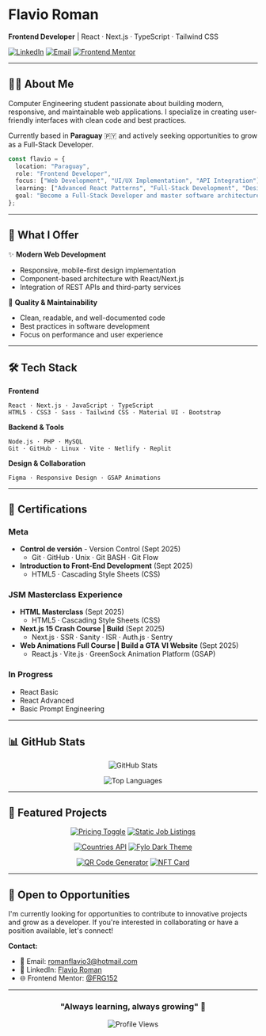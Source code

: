 # Flavio Roman

**Frontend Developer** | React · Next.js · TypeScript · Tailwind CSS

[![LinkedIn](https://img.shields.io/badge/LinkedIn-Connect-0077B5?style=flat&logo=linkedin)](https://www.linkedin.com/in/flavio-roman-1946201b5/)
[![Email](https://img.shields.io/badge/Email-Contact-D14836?style=flat&logo=gmail)](mailto:romanflavio3@hotmail.com)
[![Frontend Mentor](https://img.shields.io/badge/Frontend_Mentor-Profile-5F3DC4?style=flat&logo=frontendmentor)](https://www.frontendmentor.io/profile/FRG152)

---

## 👨‍💻 About Me

Computer Engineering student passionate about building modern, responsive, and maintainable web applications. I specialize in creating user-friendly interfaces with clean code and best practices.

Currently based in **Paraguay** 🇵🇾 and actively seeking opportunities to grow as a Full-Stack Developer.

```typescript
const flavio = {
  location: "Paraguay",
  role: "Frontend Developer",
  focus: ["Web Development", "UI/UX Implementation", "API Integration"],
  learning: ["Advanced React Patterns", "Full-Stack Development", "Design Systems"],
  goal: "Become a Full-Stack Developer and master software architecture"
};
```

---

## 🚀 What I Offer

✨ **Modern Web Development**
- Responsive, mobile-first design implementation
- Component-based architecture with React/Next.js
- Integration of REST APIs and third-party services

🎯 **Quality & Maintainability**
- Clean, readable, and well-documented code
- Best practices in software development
- Focus on performance and user experience

---

## 🛠️ Tech Stack

**Frontend**
```
React · Next.js · JavaScript · TypeScript
HTML5 · CSS3 · Sass · Tailwind CSS · Material UI · Bootstrap
```

**Backend & Tools**
```
Node.js · PHP · MySQL
Git · GitHub · Linux · Vite · Netlify · Replit
```

**Design & Collaboration**
```
Figma · Responsive Design · GSAP Animations
```

---

## 📜 Certifications

### Meta
- **Control de versión** - Version Control (Sept 2025)
  - Git · GitHub · Unix · Git BASH · Git Flow
- **Introduction to Front-End Development** (Sept 2025)
  - HTML5 · Cascading Style Sheets (CSS)

### JSM Masterclass Experience
- **HTML Masterclass** (Sept 2025)
  - HTML5 · Cascading Style Sheets (CSS)
- **Next.js 15 Crash Course | Build** (Sept 2025)
  - Next.js · SSR · Sanity · ISR · Auth.js · Sentry
- **Web Animations Full Course | Build a GTA VI Website** (Sept 2025)
  - React.js · Vite.js · GreenSock Animation Platform (GSAP)

### In Progress
- React Basic
- React Advanced
- Basic Prompt Engineering

---

## 📊 GitHub Stats

<div align="center">
  
![GitHub Stats](https://github-readme-stats.vercel.app/api?username=FlavioRoman&show_icons=true&theme=tokyonight&hide_border=true&bg_color=1a1b27&title_color=70a5fd&icon_color=bf91f3&text_color=38bdae)

![Top Languages](https://github-readme-stats.vercel.app/api/top-langs/?username=FlavioRoman&layout=compact&theme=tokyonight&hide_border=true&bg_color=1a1b27&title_color=70a5fd&text_color=38bdae)

</div>

---

## 🎯 Featured Projects

<div align="center">

[![Pricing Toggle](https://github-readme-stats.vercel.app/api/pin/?username=FlavioRoman&repo=pricing_toggle&theme=tokyonight&hide_border=true&bg_color=1a1b27&title_color=70a5fd&icon_color=bf91f3&text_color=38bdae)](https://github.com/FlavioRoman/pricing_toggle)
[![Static Job Listings](https://github-readme-stats.vercel.app/api/pin/?username=FlavioRoman&repo=static_job_listings&theme=tokyonight&hide_border=true&bg_color=1a1b27&title_color=70a5fd&icon_color=bf91f3&text_color=38bdae)](https://github.com/FlavioRoman/static_job_listings)

[![Countries API](https://github-readme-stats.vercel.app/api/pin/?username=FlavioRoman&repo=est_countries_api_with_color_theme_switcher&theme=tokyonight&hide_border=true&bg_color=1a1b27&title_color=70a5fd&icon_color=bf91f3&text_color=38bdae)](https://github.com/FlavioRoman/est_countries_api_with_color_theme_switcher)
[![Fylo Dark Theme](https://github-readme-stats.vercel.app/api/pin/?username=FlavioRoman&repo=fylo_dark_theme&theme=tokyonight&hide_border=true&bg_color=1a1b27&title_color=70a5fd&icon_color=bf91f3&text_color=38bdae)](https://github.com/FlavioRoman/fylo_dark_theme)

[![QR Code Generator](https://github-readme-stats.vercel.app/api/pin/?username=FlavioRoman&repo=qr-code-js&theme=tokyonight&hide_border=true&bg_color=1a1b27&title_color=70a5fd&icon_color=bf91f3&text_color=38bdae)](https://github.com/FlavioRoman/qr-code-js)
[![NFT Card](https://github-readme-stats.vercel.app/api/pin/?username=FlavioRoman&repo=nft_card&theme=tokyonight&hide_border=true&bg_color=1a1b27&title_color=70a5fd&icon_color=bf91f3&text_color=38bdae)](https://github.com/FlavioRoman/nft_card)

</div>

---

## 💼 Open to Opportunities

I'm currently looking for opportunities to contribute to innovative projects and grow as a developer. If you're interested in collaborating or have a position available, let's connect!

**Contact:**
- 📧 Email: [romanflavio3@hotmail.com](mailto:romanflavio3@hotmail.com)
- 💼 LinkedIn: [Flavio Roman](https://www.linkedin.com/in/flavio-roman-1946201b5/)
- 🌐 Frontend Mentor: [@FRG152](https://www.frontendmentor.io/profile/FRG152)

---

<div align="center">
  
### "Always learning, always growing" 🚀

![Profile Views](https://komarev.com/ghpvc/?username=FlavioRoman&color=70a5fd&style=flat)

</div>
